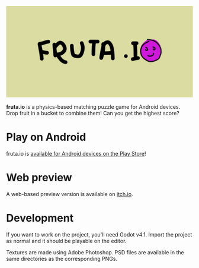 ![fruta.io](./assets/banner.png)

**fruta.io** is a physics-based matching puzzle game for Android devices. Drop fruit in a bucket to combine them! Can you get the highest score?

# Play on Android

fruta.io is [available for Android devices on the Play Store](https://play.google.com/store/apps/details?id=com.LinsDev.frutaio)!

# Web preview

A web-based preview version is available on [itch.io](https://fizzydrinks.itch.io/frutaio).

# Development

If you want to work on the project, you'll need Godot v4.1. Import the project as normal and it should be playable on the editor.

Textures are made using Adobe Photoshop. PSD files are available in the same directories as the corresponding PNGs.
